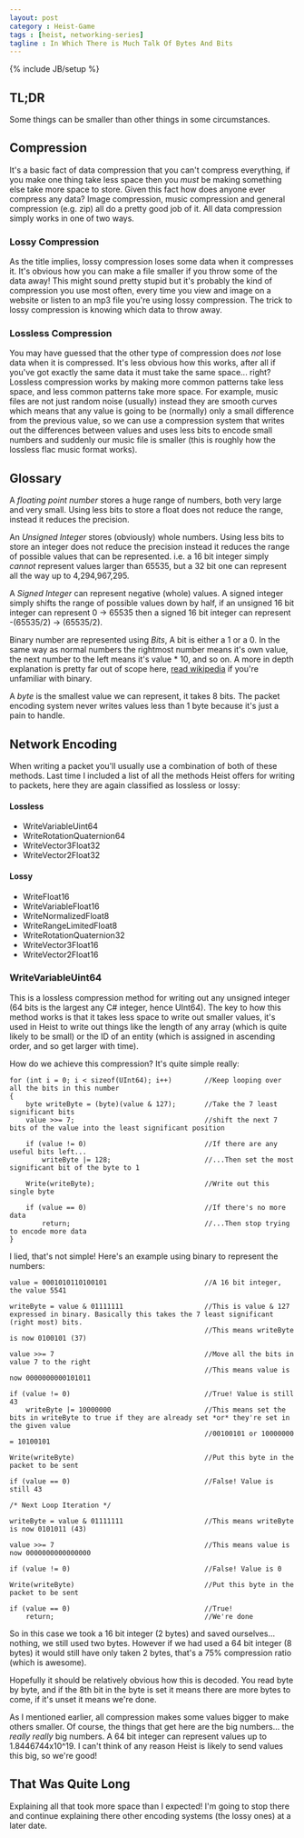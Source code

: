 ```yaml
---
layout: post
category : Heist-Game
tags : [heist, networking-series]
tagline : In Which There is Much Talk Of Bytes And Bits
---
```

{% include JB/setup %}


## TL;DR

Some things can be smaller than other things in some circumstances.

## Compression

It's a basic fact of data compression that you can't compress everything, if you make one thing take less space then you *must* be making something else take more space to store. Given this fact how does anyone ever compress any data? Image compression, music compression and general compression (e.g. zip) all do a pretty good job of it. All data compression simply works in one of two ways.

### Lossy Compression

As the title implies, lossy compression loses some data when it compresses it. It's obvious how you can make a file smaller if you throw some of the data away! This might sound pretty stupid but it's probably the kind of compression you use most often, every time you view and image on a website or listen to an mp3 file you're using lossy compression. The trick to lossy compression is knowing which data to throw away.

### Lossless Compression

You may have guessed that the other type of compression does _not_ lose data when it is compressed. It's less obvious how this works, after all if you've got exactly the same data it must take the same space... right? Lossless compression works by making more common patterns take less space, and less common patterns take more space. For example, music files are not just random noise (usually) instead they are smooth curves which means that any value is going to be (normally) only a small difference from the previous value, so we can use a compression system that writes out the differences between values and uses less bits to encode small numbers and suddenly our music file is smaller (this is roughly how the lossless flac music format works).

## Glossary

A *floating point number* stores a huge range of numbers, both very large and very small. Using less bits to store a float does not reduce the range, instead it reduces the precision.

An *Unsigned Integer* stores (obviously) whole numbers. Using less bits to store an integer does not reduce the precision instead it reduces the range of possible values that can be represented. i.e. a 16 bit integer simply *cannot* represent values larger than 65535, but a 32 bit one can represent all the way up to 4,294,967,295.

A *Signed Integer* can represent negative (whole) values. A signed integer simply shifts the range of possible values down by half, if an unsigned 16 bit integer can represent 0 -> 65535 then a signed 16 bit integer can represent -(65535/2) -> (65535/2).

Binary number are represented using *Bits*, A bit is either a 1 or a 0. In the same way as normal numbers the rightmost number means it's own value, the next number to the left means it's value * 10, and so on. A more in depth explanation is pretty far out of scope here, [read wikipedia](http://en.wikipedia.org/wiki/Binary_numeral_system#Counting_in_binary) if you're unfamiliar with binary.

A *byte* is the smallest value we can represent, it takes 8 bits. The packet encoding system never writes values less than 1 byte because it's just a pain to handle.

## Network Encoding

When writing a packet you'll usually use a combination of both of these methods. Last time I included a list of all the methods Heist offers for writing to packets, here they are again classified as lossless or lossy:

#### Lossless
 - WriteVariableUint64
 - WriteRotationQuaternion64
 - WriteVector3Float32
 - WriteVector2Float32
 
#### Lossy
 - WriteFloat16
 - WriteVariableFloat16
 - WriteNormalizedFloat8
 - WriteRangeLimitedFloat8
 - WriteRotationQuaternion32
 - WriteVector3Float16
 - WriteVector2Float16

### WriteVariableUint64
 
This is a lossless compression method for writing out any unsigned integer (64 bits is the largest any C# integer, hence UInt64). The key to how this method works is that it takes less space to write out smaller values, it's used in Heist to write out things like the length of any array (which is quite likely to be small) or the ID of an entity (which is assigned in ascending order, and so get larger with time).

How do we achieve this compression? It's quite simple really:

    for (int i = 0; i < sizeof(UInt64); i++)        //Keep looping over all the bits in this number
    {
        byte writeByte = (byte)(value & 127);       //Take the 7 least significant bits
        value >>= 7;                                //shift the next 7 bits of the value into the least significant position

        if (value != 0)                             //If there are any useful bits left...
            writeByte |= 128;                       //...Then set the most significant bit of the byte to 1

        Write(writeByte);                           //Write out this single byte

        if (value == 0)                             //If there's no more data
            return;                                 //...Then stop trying to encode more data
    }
    
I lied, that's not simple! Here's an example using binary to represent the numbers:

    value = 0001010110100101                        //A 16 bit integer, the value 5541
    
    writeByte = value & 01111111                    //This is value & 127 expressed in binary. Basically this takes the 7 least significant (right most) bits.
                                                    //This means writeByte is now 0100101 (37)
                                                    
    value >>= 7                                     //Move all the bits in value 7 to the right
                                                    //This means value is now 0000000000101011
                                                    
    if (value != 0)                                 //True! Value is still 43
        writeByte |= 10000000                       //This means set the bits in writeByte to true if they are already set *or* they're set in the given value
                                                    //00100101 or 10000000 = 10100101
                                                    
    Write(writeByte)                                //Put this byte in the packet to be sent
    
    if (value == 0)                                 //False! Value is still 43
    
    /* Next Loop Iteration */
    
    writeByte = value & 01111111                    //This means writeByte is now 0101011 (43)
    
    value >>= 7                                     //This means value is now 0000000000000000
    
    if (value != 0)                                 //False! Value is 0
    
    Write(writeByte)                                //Put this byte in the packet to be sent
    
    if (value == 0)                                 //True!
        return;                                     //We're done
        
So in this case we took a 16 bit integer (2 bytes) and saved ourselves... nothing, we still used two bytes. However if we had used a 64 bit integer (8 bytes) it would still have only taken 2 bytes, that's a 75% compression ratio (which is awesome).

Hopefully it should be relatively obvious how this is decoded. You read byte by byte, and if the 8th bit in the byte is set it means there are more bytes to come, if it's unset it means we're done.

As I mentioned earlier, all compression makes some values bigger to make others smaller. Of course, the things that get here are the big numbers... the *really really* big numbers. A 64 bit integer can represent values up to 1.8446744x10^19. I can't think of any reason Heist is likely to send values this big, so we're good!

## That Was Quite Long

Explaining all that took more space than I expected! I'm going to stop there and continue explaining there other encoding systems (the lossy ones) at a later date.